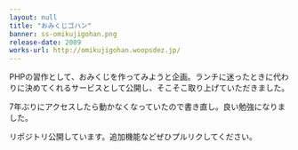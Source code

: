 ```yaml
---
layout: null
title: "おみくじゴハン"
banner: ss-omikujigohan.png
release-date: 2009
works-url: http://omikujigohan.woopsdez.jp/
---
```


PHPの習作として、おみくじを作ってみようと企画。ランチに迷ったときに代わりに決めてくれるサービスとして公開し、そこそこ取り上げていただきました。

7年ぶりにアクセスしたら動かなくなっていたので書き直し。良い勉強になりました。

リポジトリ公開しています。追加機能などぜひプルリクしてください。